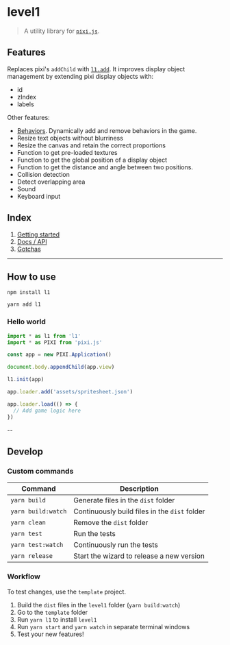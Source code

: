 # level1

> A utility library for [`pixi.js`](https://github.com/pixijs/pixi.js).

## Features

Replaces pixi's `addChild` with [`l1.add`](https://rymdkraftverk.github.io/level1/add). It improves display object management by extending pixi display objects with:

- id
- zIndex
- labels

Other features:

- [Behaviors](https://rymdkraftverk.github.io/level1/addBehavior). Dynamically add and remove behaviors in the game.
- Resize text objects without blurriness
- Resize the canvas and retain the correct proportions
- Function to get pre-loaded textures
- Function to get the global position of a display object
- Function to get the distance and angle between two positions.
- Collision detection
- Detect overlapping area
- Sound
- Keyboard input

## Index

1. [Getting started](docs/getting-started.md#getting-started)
1. [Docs / API](https://rymdkraftverk.github.io/level1/)
1. [Gotchas](https://github.com/sajmoni/level1#docs/gotchas)

---

## How to use

`npm install l1`

`yarn add l1`

### Hello world

```js
import * as l1 from 'l1'
import * as PIXI from 'pixi.js'

const app = new PIXI.Application()

document.body.appendChild(app.view)

l1.init(app)

app.loader.add('assets/spritesheet.json')

app.loader.load(() => {
  // Add game logic here
})
```

--

## Develop

### Custom commands

Command | Description
------- | -----------
`yarn build` | Generate files in the `dist` folder
`yarn build:watch` | Continuously build files in the `dist` folder
`yarn clean` | Remove the `dist` folder
`yarn test` | Run the tests
`yarn test:watch` | Continuously run the tests
`yarn release` | Start the wizard to release a new version

### Workflow

To test changes, use the `template` project.

1. Build the `dist` files in the `level1` folder (`yarn build:watch`)
1. Go to the `template` folder
1. Run `yarn l1` to install `level1`
1. Run `yarn start` and `yarn watch` in separate terminal windows
1. Test your new features!
